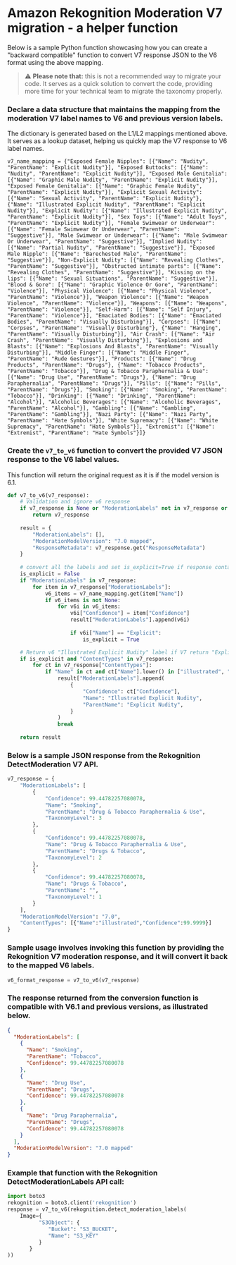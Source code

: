 # Amazon Rekognition Moderation V7 migration - a helper function

Below is a sample Python function showcasing how you can create a "backward compatible" function to convert V7 response JSON to the V6 format using the above mapping. 
> :warning: **Please note that:** this is not a recommended way to migrate your code. It serves as a quick solution to convert the code, providing more time for your technical team to migrate the taxonomy properly.

### Declare a data structure that maintains the mapping from the moderation V7 label names to V6 and previous version labels.
The dictionary is generated based on the L1/L2 mappings mentioned above. It serves as a lookup dataset, helping us quickly map the V7 response to V6 label names.
``` 
v7_name_mapping = {"Exposed Female Nipples": [{"Name": "Nudity", "ParentName": "Explicit Nudity"}], "Exposed Buttocks": [{"Name": "Nudity", "ParentName": "Explicit Nudity"}], "Exposed Male Genitalia": [{"Name": "Graphic Male Nudity", "ParentName": "Explicit Nudity"}], "Exposed Female Genitalia": [{"Name": "Graphic Female Nudity", "ParentName": "Explicit Nudity"}], "Explicit Sexual Activity": [{"Name": "Sexual Activity", "ParentName": "Explicit Nudity"}, {"Name": "Illustrated Explicit Nudity", "ParentName": "Explicit Nudity"}], "Explicit Nudity": [{"Name": "Illustrated Explicit Nudity", "ParentName": "Explicit Nudity"}], "Sex Toys": [{"Name": "Adult Toys", "ParentName": "Explicit Nudity"}], "Female Swimwear or Underwear": [{"Name": "Female Swimwear Or Underwear", "ParentName": "Suggestive"}], "Male Swimwear or Underwear": [{"Name": "Male Swimwear Or Underwear", "ParentName": "Suggestive"}], "Implied Nudity": [{"Name": "Partial Nudity", "ParentName": "Suggestive"}], "Exposed Male Nipple": [{"Name": "Barechested Male", "ParentName": "Suggestive"}], "Non-Explicit Nudity": [{"Name": "Revealing Clothes", "ParentName": "Suggestive"}], "Obstructed intimate parts": [{"Name": "Revealing Clothes", "ParentName": "Suggestive"}], "Kissing on the lips": [{"Name": "Sexual Situations", "ParentName": "Suggestive"}], "Blood & Gore": [{"Name": "Graphic Violence Or Gore", "ParentName": "Violence"}], "Physical Violence": [{"Name": "Physical Violence", "ParentName": "Violence"}], "Weapon Violence": [{"Name": "Weapon Violence", "ParentName": "Violence"}], "Weapons": [{"Name": "Weapons", "ParentName": "Violence"}], "Self-Harm": [{"Name": "Self Injury", "ParentName": "Violence"}], "Emaciated Bodies": [{"Name": "Emaciated Bodies", "ParentName": "Visually Disturbing"}], "Corpses": [{"Name": "Corpses", "ParentName": "Visually Disturbing"}, {"Name": "Hanging", "ParentName": "Visually Disturbing"}], "Air Crash": [{"Name": "Air Crash", "ParentName": "Visually Disturbing"}], "Explosions and Blasts": [{"Name": "Explosions And Blasts", "ParentName": "Visually Disturbing"}], "Middle Finger": [{"Name": "Middle Finger", "ParentName": "Rude Gestures"}], "Products": [{"Name": "Drug Products", "ParentName": "Drugs"}, {"Name": "Tobacco Products", "ParentName": "Tobacco"}], "Drug & Tobacco Paraphernalia & Use": [{"Name": "Drug Use", "ParentName": "Drugs"}, {"Name": "Drug Paraphernalia", "ParentName": "Drugs"}], "Pills": [{"Name": "Pills", "ParentName": "Drugs"}], "Smoking": [{"Name": "Smoking", "ParentName": "Tobacco"}], "Drinking": [{"Name": "Drinking", "ParentName": "Alcohol"}], "Alcoholic Beverages": [{"Name": "Alcoholic Beverages", "ParentName": "Alcohol"}], "Gambling": [{"Name": "Gambling", "ParentName": "Gambling"}], "Nazi Party": [{"Name": "Nazi Party", "ParentName": "Hate Symbols"}], "White Supremacy": [{"Name": "White Supremacy", "ParentName": "Hate Symbols"}], "Extremist": [{"Name": "Extremist", "ParentName": "Hate Symbols"}]}
```

### Create the `v7_to_v6` function to convert the provided V7 JSON response to the V6 label values.
This function will return the original request as it is if the model version is 6.1.
```python
def v7_to_v6(v7_response):
    # Validation and ignore v6 response
    if v7_response is None or "ModerationLabels" not in v7_response or v7_response.get("ModerationModelVersion") == "6.1":
        return v7_response
    
    result = {
        "ModerationLabels": [],
        "ModerationModelVersion": "7.0 mapped",
        "ResponseMetadata": v7_response.get("ResponseMetadata")
    }    
    
    # convert all the labels and set is_explicit=True if response contains "Explicit"
    is_explicit = False
    if "ModerationLabels" in v7_response:
        for item in v7_response["ModerationLabels"]:
            v6_items = v7_name_mapping.get(item["Name"])
            if v6_items is not None:
                for v6i in v6_items:
                    v6i["Confidence"] = item["Confidence"]
                    result["ModerationLabels"].append(v6i)
                    
                    if v6i["Name"] == "Explicit":
                        is_explicit = True

    # Return v6 "Illustrated Explicit Nudity" label if V7 return "Explicit" along with "ContentType" in "illustrated" or "animated"
    if is_explicit and "ContentTypes" in v7_response:
        for ct in v7_response["ContentTypes"]:
            if "Name" in ct and ct["Name"].lower() in ["illustrated", "animated"]:
                result["ModerationLabels"].append(
                    {
                        "Confidence": ct["Confidence"],
                        "Name": "Illustrated Explicit Nudity",
                        "ParentName": "Explicit Nudity",
                    }
                )
                break   
                                            
    return result
```
### Below is a sample JSON response from the Rekognition DetectModeration V7 API.
```python
v7_response = {
    "ModerationLabels": [
        {
            "Confidence": 99.44782257080078,
            "Name": "Smoking",
            "ParentName": "Drug & Tobacco Paraphernalia & Use",
            "TaxonomyLevel": 3
        },
        {
            "Confidence": 99.44782257080078,
            "Name": "Drug & Tobacco Paraphernalia & Use",
            "ParentName": "Drugs & Tobacco",
            "TaxonomyLevel": 2
        },
        {
            "Confidence": 99.44782257080078,
            "Name": "Drugs & Tobacco",
            "ParentName": "",
            "TaxonomyLevel": 1
        }
    ],
    "ModerationModelVersion": "7.0",
    "ContentTypes": [{"Name":"illustrated","Confidence":99.9999}]
}
```
### Sample usage involves invoking this function by providing the Rekognition V7 moderation response, and it will convert it back to the mapped V6 labels.
```python
v6_format_response = v7_to_v6(v7_response)
```

### The response returned from the conversion function is compatible with V6.1 and previous versions, as illustrated below.
```json
{
  "ModerationLabels": [
    {
      "Name": "Smoking",
      "ParentName": "Tobacco",
      "Confidence": 99.44782257080078
    },
    {
      "Name": "Drug Use",
      "ParentName": "Drugs",
      "Confidence": 99.44782257080078
    },
    {
      "Name": "Drug Paraphernalia",
      "ParentName": "Drugs",
      "Confidence": 99.44782257080078
    }
  ],
  "ModerationModelVersion": "7.0 mapped"
}
```

### Example that function with the Rekognition DetectModerationLabels API call:
```python h1_lines="3"
import boto3
rekognition = boto3.client('rekognition')
response = v7_to_v6(rekognition.detect_moderation_labels(
    Image={ 
          "S3Object": { 
             "Bucket": "S3_BUCKET",
             "Name": "S3_KEY"
          }
       }
))
```
